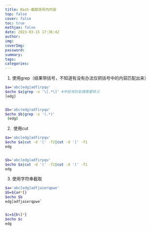 ```yaml
---
title: Bash-截取括号内内容
top: false
cover: false
toc: true
mathjax: false
date: 2023-03-15 17:36:42
author:
img:
coverImg:
password:
summary:
tags:
categories:
---
```


1. 使用grep（结果带括号，不知道有没有办法仅把括号中的内容匹配出来）
```bash
$a='abc[edg]adfirpqu'
$echo $a|grep -o '\[.*\]' #中括号的处理需要转义
[edg]
    

$b='abc(edg)adfirpqu'
$echo $b|grep -o '(.*)'
 (edg)
```

2.  使用cut
```bash
$a='abc[edg]adfirpqu'
$echo $a|cut -d '[' -f2|cut -d ']' -f1
edg
    

$b='abc(edg)adfirpqu'
$echo $a|cut -d '(' -f2|cut -d ')' -f1
edg
```

3. 使用字符串截取
```bash
$a='abc[edg]adfjaierqpwe'
$b=${a#*[}
$echo $b
edg]adfjaierqpwe`


$c=${b%]*}
$echo $c
edg
```